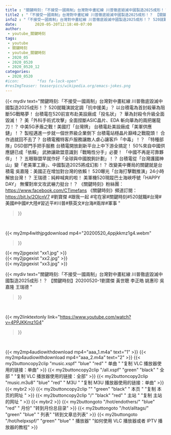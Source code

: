 ```yaml
---
title : "關鍵時刻:「不接受一國兩制」台灣對中畫紅線 川普徹底毀滅中國製造2025成形！？ 【關鍵時刻】20200520-1劉寶傑 黃世聰 李正皓 姚惠珍 吳嘉隆 王瑞德 "
title2 : "「不接受一國兩制」台灣對中畫紅線 川普徹底毀滅中國製造2025成形！？ 【關鍵時刻】20200520-1劉寶傑 黃世聰 李正皓 姚惠珍 吳嘉隆 王瑞德 "
info2 : "「不接受一國兩制」台灣對中畫紅線 川普徹底毀滅中國製造2025成形！？ 520就職演說定調「抗中援美」？ 以台積電為首封殺華為阻斷5G戰略夢！ 台積電在520前宣布赴美設廠成「投名狀」？ 華為封殺令升級全面毀滅！？ 美「外科手術式攻擊」全面捏斷ASIC晶片、EDA 斬向華為的兩把屠龍刀！？ 中美5G矛盾之戰！美國打「台灣牌」 台積電赴美設廠成「美軍供應鏈」！？ 製程邁進一步就一個世界級企業倒下 台積電站穩晶片巔峰之戰龍頭！ 合作過就回不去了？ 台積電獨特客戶服務讓敵人虐心讓客戶「中毒」！？ 「特種部隊」DSD部門手把手服務 台積電開放創新平台上中下游全搞定！ 50%來自中國供應鏈已成「依賴」 武肺讓歐盟意識到「戰略性分手」必要！ 「中國不再是可靠夥伴」！？ 五眼聯盟早就作好「全球與中國脫鉤計劃」！？ 台積電從「台灣護國神山」變「老美軍工廠」、中國製造2025將成幻影！？ 改變美中賽局的關鍵就是台積電 吳嘉隆：美國正在增加對台灣的依賴！ 520曝光「台海打擊戰推演」24小時解放台灣！？ 王瑞德：純粹喊爽的啦！ 美軍機520現蹤巴士海峽呼號「HAPPY DAY」 無懼對岸文攻武嚇力挺台！？  《關鍵時刻》粉絲團：https://www.facebook.com/CTimefans 《關鍵時刻》頻道訂閱：https://bit.ly/2OlcnV7  #劉寶傑  #跟我一起 #宅在家#關鍵時刻#520就職#台灣#美國#中國#大陸#習近平#川普#蔡英文#台海#兩岸#軍事 "
date:        2020-05-20T12:18:40-07:00
author:
 - youtube_關鍵時刻
tags:
 - youtube
 - 關鍵時刻
 - youtube_關鍵時刻
 - 2020_05
 - 2020_0520
 - 2020_0520_12
categories:
 - 2020_0520
#icon:        "fas fa-lock-open"
#resImgTeaser: teaserpics/wikipedia.org/emacs-jokes.png
---
```


{{< mydiv text="關鍵時刻:「不接受一國兩制」台灣對中畫紅線 川普徹底毀滅中國製造2025成形！？ 520就職演說定調「抗中援美」？ 以台積電為首封殺華為阻斷5G戰略夢！ 台積電在520前宣布赴美設廠成「投名狀」？ 華為封殺令升級全面毀滅！？ 美「外科手術式攻擊」全面捏斷ASIC晶片、EDA 斬向華為的兩把屠龍刀！？ 中美5G矛盾之戰！美國打「台灣牌」 台積電赴美設廠成「美軍供應鏈」！？ 製程邁進一步就一個世界級企業倒下 台積電站穩晶片巔峰之戰龍頭！ 合作過就回不去了？ 台積電獨特客戶服務讓敵人虐心讓客戶「中毒」！？ 「特種部隊」DSD部門手把手服務 台積電開放創新平台上中下游全搞定！ 50%來自中國供應鏈已成「依賴」 武肺讓歐盟意識到「戰略性分手」必要！ 「中國不再是可靠夥伴」！？ 五眼聯盟早就作好「全球與中國脫鉤計劃」！？ 台積電從「台灣護國神山」變「老美軍工廠」、中國製造2025將成幻影！？ 改變美中賽局的關鍵就是台積電 吳嘉隆：美國正在增加對台灣的依賴！ 520曝光「台海打擊戰推演」24小時解放台灣！？ 王瑞德：純粹喊爽的啦！ 美軍機520現蹤巴士海峽呼號「HAPPY DAY」 無懼對岸文攻武嚇力挺台！？  《關鍵時刻》粉絲團：https://www.facebook.com/CTimefans 《關鍵時刻》頻道訂閱：https://bit.ly/2OlcnV7  #劉寶傑  #跟我一起 #宅在家#關鍵時刻#520就職#台灣#美國#中國#大陸#習近平#川普#蔡英文#台海#兩岸#軍事 "
>}}
<br>


{{< my2mp4withjpgdownload mp4="20200520_4ppjkkmz1g4.webm"
>}}

{{< my2jpgexist "xx1.jpg" >}}<br>
{{< my2jpgexist "xx2.jpg" >}}<br>
{{< my2jpgexist "xx3.jpg" >}}<br>



{{< mydiv text="關鍵時刻:「不接受一國兩制」台灣對中畫紅線 川普徹底毀滅中國製造2025成形！？ 【關鍵時刻】20200520-1劉寶傑 黃世聰 李正皓 姚惠珍 吳嘉隆 王瑞德 "
>}}
<br>

{{< my2linktextonly link="https://www.youtube.com/watch?v=4PPJKKmz1G4"
>}}


<br>

{{< my2mp4audiowithdownload mp4="aaa_1.m4a"    text="1" >}}
{{< my2mp4audiowithdownload mp4="aaa_2.m4a"    text="2" >}}
{{< my2buttoncopy2clip "music.xspf"        "blue"   "red"    " 单曲 "  "复制 VLC 播放器使用的链接：单曲" >}} {{< my2buttoncopy2clip "/all.xspf"         "green"  "black"  " 全部 "  "复制 VLC 播放器使用的链接：全部" >}} {{< my2buttoncopy2clip "music.m3u8"        "blue"   "red"    " M3U  "    "复制 M3U 播放器使用的链接：单曲" >}} {{< mybr2 >}} {{< my2buttoncopy2clip ""                  "green"  "black"  " 本页 "    "复制 本页的网址 " >}} {{< my2buttoncopy2clip "/"                 "black"  "red"    " 主站 "    "复制 主站的网址 " >}} {{< mybr2 >}} {{< my2buttongoto      "/hot/endothers/"   "blue"   "red"    " 月份"   "转到月份总目录" >}} {{< my2buttongoto      "/hot/alltags/"     "green"  "blue"   " 列表"   "转到文章总列表" >}} {{< my2buttongoto      "/hot/helpxspf/"    "green"  "blue"   " 播放器" "如何使用 VLC 播放器或者 IPTV 播放器的教程" >}} 
